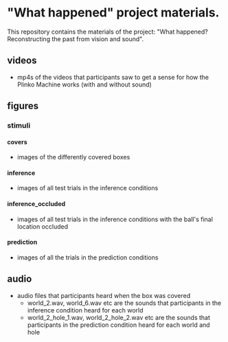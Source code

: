 # "What happened" project materials. 

This repository contains the materials of the project: "What happened? Reconstructing the past from vision and sound". 

## videos 

- mp4s of the videos that participants saw to get a sense for how the Plinko Machine works (with and without sound)

## figures 

### stimuli 

#### covers 

- images of the differently covered boxes 

#### inference 

- images of all test trials in the inference conditions 

#### inference_occluded 

- images of all test trials in the inference conditions with the ball's final location occluded 

#### prediction

- images of all the trials in the prediction conditions 

## audio 

- audio files that participants heard when the box was covered 
   + world_2.wav, world_6.wav etc are the sounds that participants in the inference condition heard for each world 
   + world_2_hole_1.wav, world_2_hole_2.wav etc are the sounds that participants in the prediction condition heard for each world and hole 

